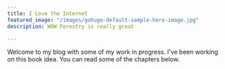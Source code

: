 ```yaml
---
title: I Love the Internet
featured_image: "/images/gohugo-default-sample-hero-image.jpg"
description: WOW Forestry is really great

---
```

Welcome to my blog with some of my work in progress. I've been working on this book idea. You can read some of the chapters below.